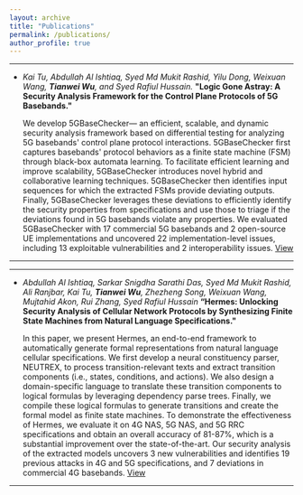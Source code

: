 ```yaml
---
layout: archive
title: "Publications"
permalink: /publications/
author_profile: true
---
```


---
- *Kai Tu, Abdullah Al Ishtiaq, Syed Md Mukit Rashid, Yilu Dong, Weixuan Wang, **Tianwei Wu**, and Syed Rafiul Hussain.* **"Logic Gone Astray: A Security Analysis Framework for the Control Plane Protocols of 5G Basebands."**

  We develop 5GBaseChecker— an efficient, scalable, and dynamic security analysis framework based on differential testing for analyzing 5G basebands' control plane protocol interactions. 5GBaseChecker first captures basebands' protocol behaviors as a finite state machine (FSM) through black-box automata learning. To facilitate efficient learning and improve scalability, 5GBaseChecker introduces novel hybrid and collaborative learning techniques. 5GBaseChecker then identifies input sequences for which the extracted FSMs provide deviating outputs. Finally, 5GBaseChecker leverages these deviations to efficiently identify the security properties from specifications and use those to triage if the deviations found in 5G basebands violate any properties. We evaluated 5GBaseChecker with 17 commercial 5G basebands and 2 open-source UE implementations and uncovered 22 implementation-level issues, including 13 exploitable vulnerabilities and 2 interoperability issues.
  [View](https://www.usenix.org/conference/usenixsecurity24/presentation/tu)
---


---
- *Abdullah Al Ishtiaq, Sarkar Snigdha Sarathi Das, Syed Md Mukit Rashid, Ali Ranjbar, Kai Tu, **Tianwei Wu**, Zhezheng Song, Weixuan Wang, Mujtahid Akon, Rui Zhang, Syed Rafiul Hussain* **“Hermes: Unlocking Security Analysis of Cellular Network Protocols by Synthesizing Finite State Machines from Natural Language Specifications."**

  In this paper, we present Hermes, an end-to-end framework to automatically generate formal representations from natural language cellular specifications. We first develop a neural constituency parser, NEUTREX, to process transition-relevant texts and extract transition components (i.e., states, conditions, and actions). We also design a domain-specific language to translate these transition components to logical formulas by leveraging dependency parse trees. Finally, we compile these logical formulas to generate transitions and create the formal model as finite state machines. To demonstrate the effectiveness of Hermes, we evaluate it on 4G NAS, 5G NAS, and 5G RRC specifications and obtain an overall accuracy of 81-87%, which is a substantial improvement over the state-of-the-art. Our security analysis of the extracted models uncovers 3 new vulnerabilities and identifies 19 previous attacks in 4G and 5G specifications, and 7 deviations in commercial 4G basebands.
  [View](https://arxiv.org/abs/2310.04381)
---
